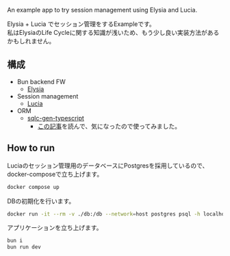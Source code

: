 An example app to try session management using Elysia and Lucia.

Elysia + Lucia でセッション管理をするExampleです。  
私はElysiaのLife Cycleに関する知識が浅いため、もう少し良い実装方法があるかもしれません。

## 構成

- Bun backend FW
  - [Elysia](https://github.com/elysiajs/elysia)
- Session management
  - [Lucia](https://github.com/lucia-auth/lucia)
- ORM
  - [sqlc-gen-typescript](https://github.com/sqlc-dev/sqlc-gen-typescript)
    - [この記事](https://zenn.dev/shiguredo/articles/sqlc-gen-typescript)を読んで、気になったので使ってみました。

## How to run

Luciaのセッション管理用のデータベースにPostgresを採用しているので、docker-composeで立ち上げます。

```sh
docker compose up
```

DBの初期化を行います。

```sh
docker run -it --rm -v ./db:/db --network=host postgres psql -h localhost -U postgres -f /db/schema.sql
```

アプリケーションを立ち上げます。

```sh
bun i
bun run dev
```

